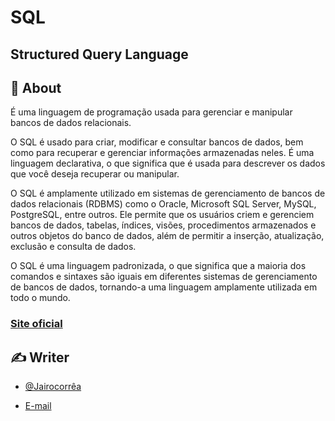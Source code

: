# SQL
## Structured Query Language


</p>

## 🧐 About <a name = "sobre"></a>

É uma linguagem de programação usada para gerenciar e manipular bancos de dados relacionais.

O SQL é usado para criar, modificar e consultar bancos de dados, bem como para recuperar e gerenciar informações armazenadas neles. É uma linguagem declarativa, o que significa que é usada para descrever os dados que você deseja recuperar ou manipular.

O SQL é amplamente utilizado em sistemas de gerenciamento de bancos de dados relacionais (RDBMS) como o Oracle, Microsoft SQL Server, MySQL, PostgreSQL, entre outros. Ele permite que os usuários criem e gerenciem bancos de dados, tabelas, índices, visões, procedimentos armazenados e outros objetos do banco de dados, além de permitir a inserção, atualização, exclusão e consulta de dados.

O SQL é uma linguagem padronizada, o que significa que a maioria dos comandos e sintaxes são iguais em diferentes sistemas de gerenciamento de bancos de dados, tornando-a uma linguagem amplamente utilizada em todo o mundo.


### [Site oficial](https://dev.mysql.com/doc/)



## ✍️ Writer <a name = "autores"></a>

- [@Jairocorrêa](https://www.linkedin.com/in/jairo-corr%C3%AAa-a48456120/)

 - [E-mail](jairo.data@hotmail.com)


